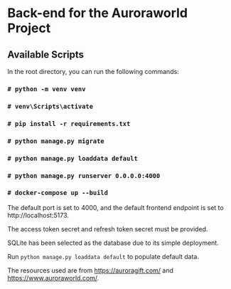 # Back-end for the Auroraworld Project

## Available Scripts

In the root directory, you can run the following commands:

### `# python -m venv venv`

### `# venv\Scripts\activate`

### `# pip install -r requirements.txt`

### `# python manage.py migrate`

### `# python manage.py loaddata default`

### `# python manage.py runserver 0.0.0.0:4000`

### `# docker-compose up --build`

The default port is set to 4000, and the default frontend endpoint is set to http://localhost:5173.

The access token secret and refresh token secret must be provided.

SQLite has been selected as the database due to its simple deployment.

Run `python manage.py loaddata default` to populate default data.

The resources used are from https://auroragift.com/ and https://www.auroraworld.com/.


